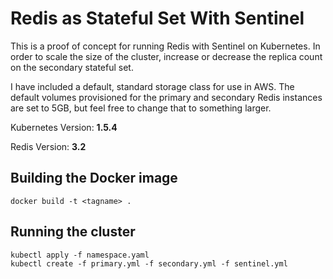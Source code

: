 # Redis as Stateful Set With Sentinel

This is a proof of concept for running Redis with Sentinel on Kubernetes. In order to scale the size of the cluster, increase or decrease the replica count on the secondary stateful set.

I have included a default, standard storage class for use in AWS. The default volumes provisioned for the primary and secondary Redis instances are set to 5GB, but feel free to change that to something larger.

Kubernetes Version: **1.5.4**

Redis Version: **3.2**

## Building the Docker image

    docker build -t <tagname> .

## Running the cluster
    kubectl apply -f namespace.yaml
    kubectl create -f primary.yml -f secondary.yml -f sentinel.yml
